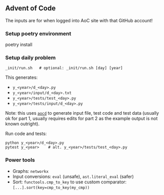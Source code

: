 ## Advent of Code

The inputs are for when logged into AoC site with that GitHub account!

### Setup poetry environment
poetry install

### Setup daily problem
```shell
_init/run.sh   # optional: _init/run.sh [day] [year]
```
This generates:
- `y_<year>/d_<day>.py`
- `y_<year>/input/d_<day>.txt`
- `y_<year>/tests/test_<day>.py`
- `y_<year>/tests/input/d_<day>.py`

Note: this uses [`aocd`](https://github.com/wimglenn/advent-of-code-data) to generate input file, test code and test data (usually ok for part 1, usually requires edits for part 2 as the example output is not known outright).

Run code and tests:
```shell
python y_<year>/d_<day>.py
pytest y_<year>    # alt. y_<year>/tests/test_<day>.py
```


### Power tools
- Graphs: `networkx`
- Input conversions: `eval` (unsafe), `ast.literal_eval` (safer)
- Sort: `functools.cmp_to_key` to use custom comparator: `[...].sort(key=cmp_to_key(my_cmp))`

